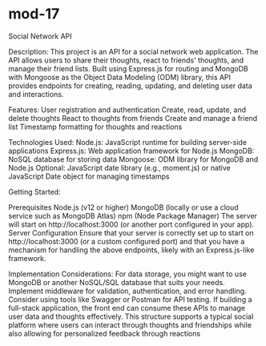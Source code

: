 # mod-17
Social Network API

Description:
This project is an API for a social network web application. The API allows users to share their thoughts, react to friends' thoughts, and manage their friend lists. Built using Express.js for routing and MongoDB with Mongoose as the Object Data Modeling (ODM) library, this API provides endpoints for creating, reading, updating, and deleting user data and interactions.

Features:
User registration and authentication
Create, read, update, and delete thoughts
React to thoughts from friends
Create and manage a friend list
Timestamp formatting for thoughts and reactions

Technologies Used:
Node.js: JavaScript runtime for building server-side applications
Express.js: Web application framework for Node.js
MongoDB: NoSQL database for storing data
Mongoose: ODM library for MongoDB and Node.js
Optional: JavaScript date library (e.g., moment.js) or native JavaScript Date object for managing timestamps

Getting Started:

Prerequisites
Node.js (v12 or higher)
MongoDB (locally or use a cloud service such as MongoDB Atlas)
npm (Node Package Manager)
The server will start on http://localhost:3000 (or another port configured in your app).
Server Configuration
Ensure that your server is correctly set up to start on http://localhost:3000 (or a custom configured port) and that you have a mechanism for handling the above endpoints, likely with an Express.js-like framework.

Implementation Considerations:
For data storage, you might want to use MongoDB or another NoSQL/SQL database that suits your needs.
Implement middleware for validation, authentication, and error handling.
Consider using tools like Swagger or Postman for API testing.
If building a full-stack application, the front end can consume these APIs to manage user data and thoughts effectively.
This structure supports a typical social platform where users can interact through thoughts and friendships while also allowing for personalized feedback through reactions
